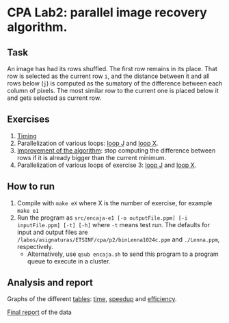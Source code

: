 # CPA Lab2: parallel image recovery algorithm.

## Task
An image has had its rows shuffled. The first row remains in its place. That row is selected as the current row `i`, and the distance between it and all rows below (`j`) is computed as the sumatory of the difference between each column of pixels. The most similar row to the current one is placed below it and gets selected as current row.


## Exercises
1. [Timing](src/encaja-e1.c#L167)
2. Parallelization of various loops: [loop J](src/encaja-e2-pJ.c#L118) and [loop X](src/encaja-e2-pX.c#L120).
3. [Improvement of the algorithm](src/encaja-e3.c#L122): stop computing the difference between rows if it is already bigger than the current minimum.
4. Parallelization of various loops of exercise 3: [loop J](src/encaja-e4-pJ.c#L118) and [loop X](src/encaja-e4-pX.c#L120).

## How to run
1. Compile with `make eX` where X is the number of exercise, for example `make e1`
2. Run the program as `src/encaja-e1 [-o outputFile.ppm] [-i inputFile.ppm] [-t] [-h]` where `-t` means test run. The defaults for input and output files are `/labos/asignaturas/ETSINF/cpa/p2/binLenna1024c.ppm` and `./Lenna.ppm`, respectively.
    * Alternatively, use `qsub encaja.sh` to send this program to a program queue to execute in a cluster.

## Analysis and report
Graphs of the different [tables](./csv): [time](img/time.png), [speedup](img/speedup.png) and [efficiency](img/efficiency.png).

[Final report](pdf/report.pdf) of the data
